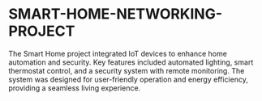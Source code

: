 # SMART-HOME-NETWORKING-PROJECT
The Smart Home project integrated IoT devices to enhance home automation and security. Key features included automated lighting, smart thermostat control, and a security system with remote monitoring. The system was designed for user-friendly operation and energy efficiency, providing a seamless living experience.

